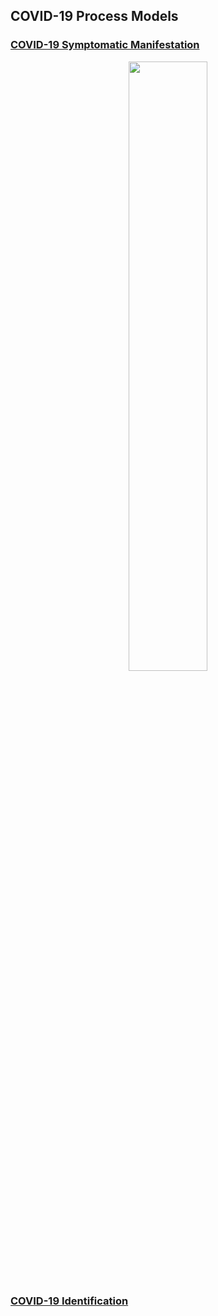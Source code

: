 ## COVID-19 Process Models

### [COVID-19 Symptomatic Manifestation](https://github.com/Berger-DM/berger-dm.github.io/blob/gh-pages/COVID-19%20Process%20Models/covid-symptomatic-manifestation.md)

<p align="center">
<img src="https://github.com/Berger-DM/berger-dm.github.io/blob/gh-pages/COVID-19%20Process%20Models/COVID-19%20Symptomatic%20Manifestation.png" width=50% height=50%>
</p>

### [COVID-19 Identification](https://github.com/Berger-DM/berger-dm.github.io/blob/gh-pages/COVID-19%20Process%20Models/covid-identification.md)

